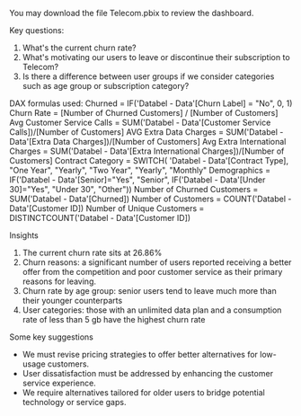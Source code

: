 You may download the file Telecom.pbix to review the dashboard.

Key questions:
1. What's the current churn rate?
2. What's motivating our users to leave or discontinue their subscription to Telecom?
3. Is there a difference between user groups if we consider categories such as age group or subscription category?


DAX formulas used:
Churned = IF('Databel - Data'[Churn Label] = "No", 0, 1)
Churn Rate = [Number of Churned Customers] / [Number of Customers]
Avg Customer Service Calls = SUM('Databel - Data'[Customer Service Calls])/[Number of Customers]
AVG Extra Data Charges = SUM('Databel - Data'[Extra Data Charges])/[Number of Customers]
Avg Extra International Charges = SUM('Databel - Data'[Extra International Charges])/[Number of Customers]
Contract Category = SWITCH( 'Databel - Data'[Contract Type],
    "One Year", "Yearly",
    "Two Year", "Yearly",
    "Monthly"
Demographics = IF('Databel - Data'[Senior]="Yes", "Senior", IF('Databel - Data'[Under 30]="Yes", "Under 30", "Other"))
Number of Churned Customers = SUM('Databel - Data'[Churned])
Number of Customers = COUNT('Databel - Data'[Customer ID])
Number of Unique Customers = DISTINCTCOUNT('Databel - Data'[Customer ID])


Insights
1. The current churn rate sits at 26.86%
2. Churn reasons: a significant number of users reported receiving a better offer from the competition and poor customer service as their primary reasons for leaving.
3. Churn rate by age group: senior users tend to leave much more than their younger counterparts
4. User categories: those with an unlimited data plan and a consumption rate of less than 5 gb have the highest churn rate

Some key suggestions
- We must revise pricing strategies to offer better alternatives for low-usage customers.
- User dissatisfaction must be addressed by enhancing the customer service experience.
- We require alternatives tailored for older users to bridge potential technology or service gaps.
